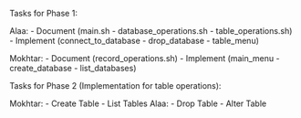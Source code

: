 Tasks for Phase 1:

Alaa:
    - Document  (main.sh - database_operations.sh - table_operations.sh)
    - Implement (connect_to_database - drop_database - table_menu)

Mokhtar:
    - Document  (record_operations.sh)
    - Implement (main_menu - create_database - list_databases)

Tasks for Phase 2 (Implementation for table operations):

Mokhtar:
    - Create Table
    - List Tables
Alaa:
    - Drop Table
    - Alter Table
